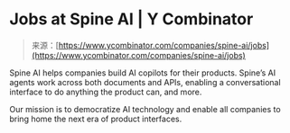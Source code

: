 <!--yml
category: 未分类
date: 2024-05-27 14:44:34
-->

# Jobs at Spine AI | Y Combinator

> 来源：[https://www.ycombinator.com/companies/spine-ai/jobs](https://www.ycombinator.com/companies/spine-ai/jobs)

Spine AI helps companies build AI copilots for their products. Spine’s AI agents work across both documents and APIs, enabling a conversational interface to do anything the product can, and more.

Our mission is to democratize AI technology and enable all companies to bring home the next era of product interfaces.